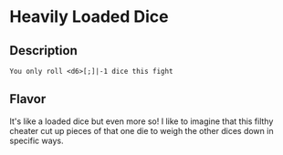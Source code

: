 # Heavily Loaded Dice
## Description
`You only roll <d6>[;]|-1 dice this fight`

## Flavor
It's like a loaded dice but even more so! I like to imagine that this filthy cheater cut up pieces of that one die to weigh the other dices down in specific ways. 